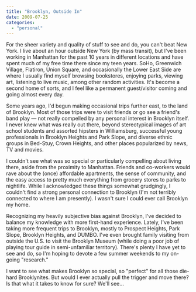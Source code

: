 ```yaml
---
title: "Brooklyn, Outside In"
date: 2009-07-25
categories: 
  - "personal"
---
```


For the sheer variety and quality of stuff to see and do, you can't beat New York. I live about an hour outside New York (by mass transit), but I've been working in Manhattan for the past 10 years in different locations and have spent much of my free time there since my teen years. SoHo, Greenwich Village, Flatiron, Union Square, and occasionally the Lower East Side are where I usually find myself browsing bookstores, enjoying parks, viewing art, listening to live music, among other random activities. It's become a second home of sorts, and I feel like a permanent guest/visitor coming and going almost every day.

Some years ago, I'd begun making occasional trips further east, to the land of Brooklyn. Most of those trips were to visit friends or go see a friend's band play — not really compelled by any personal interest in Brooklyn itself. I never knew what was really out there, beyond stereotypical images of art school students and assorted hipsters in Williamsburg, successful young professionals in Brooklyn Heights and Park Slope, and diverse ethnic groups in Bed-Stuy, Crown Heights, and other places popularized by news, TV and movies.

I couldn't see what was so special or particularly compelling about living there, aside from the proximity to Manhattan. Friends and co-workers would rave about the (once) affordable apartments, the sense of community, and the easy access to pretty much everything from grocery stores to parks to nightlife. While I acknowledged these things somewhat grudgingly, I couldn't find a strong personal connection to Brooklyn (I'm not terribly connected to where I am presently). I wasn't sure I could ever call Brooklyn my home.

Recognizing my heavily subjective bias against Brooklyn, I've decided to balance my knowledge with more first-hand experience. Lately, I've been taking more frequent trips to Brooklyn, mostly to Prospect Heights, Park Slope, Brooklyn Heights, and DUMBO. I've even brought family visiting from outside the U.S. to visit the Brooklyn Museum (while doing a poor job of playing tour guide in semi-unfamiliar territory). There's plenty I have yet to see and do, so I'm hoping to devote a few summer weekends to my on-going "research."

I want to see what makes Brooklyn so special, so "perfect" for all those die-hard Brooklynites. But would I ever actually pull the trigger and move there? Is that what it takes to know for sure? We'll see...
